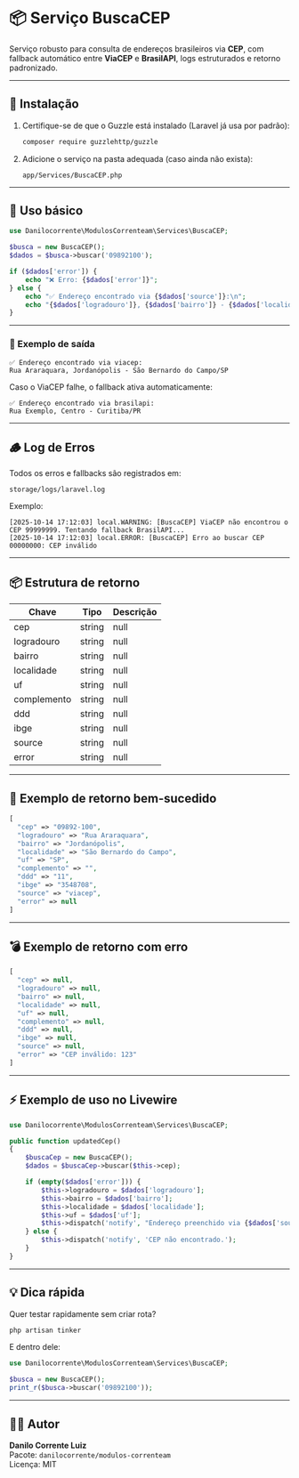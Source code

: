 # 📦 Serviço BuscaCEP

Serviço robusto para consulta de endereços brasileiros via **CEP**, com fallback automático entre **ViaCEP** e **BrasilAPI**, logs estruturados e retorno padronizado.

---

## 🚀 Instalação

1. Certifique-se de que o Guzzle está instalado (Laravel já usa por padrão):

   ```bash
   composer require guzzlehttp/guzzle
   ```

2. Adicione o serviço na pasta adequada (caso ainda não exista):

   ```
   app/Services/BuscaCEP.php
   ```

---

## 🧠 Uso básico

```php
use Danilocorrente\ModulosCorrenteam\Services\BuscaCEP;

$busca = new BuscaCEP();
$dados = $busca->buscar('09892100');

if ($dados['error']) {
    echo "❌ Erro: {$dados['error']}";
} else {
    echo "✅ Endereço encontrado via {$dados['source']}:\n";
    echo "{$dados['logradouro']}, {$dados['bairro']} - {$dados['localidade']}/{$dados['uf']}";
}
```

---

### 🧾 Exemplo de saída

```
✅ Endereço encontrado via viacep:
Rua Araraquara, Jordanópolis - São Bernardo do Campo/SP
```

Caso o ViaCEP falhe, o fallback ativa automaticamente:

```
✅ Endereço encontrado via brasilapi:
Rua Exemplo, Centro - Curitiba/PR
```

---

## 🪵 Log de Erros

Todos os erros e fallbacks são registrados em:

```
storage/logs/laravel.log
```

Exemplo:

```
[2025-10-14 17:12:03] local.WARNING: [BuscaCEP] ViaCEP não encontrou o CEP 99999999. Tentando fallback BrasilAPI...
[2025-10-14 17:12:03] local.ERROR: [BuscaCEP] Erro ao buscar CEP 00000000: CEP inválido
```

---

## 📦 Estrutura de retorno

| Chave | Tipo | Descrição |
|-------|------|------------|
| cep | string|null | CEP formatado |
| logradouro | string|null | Rua ou avenida |
| bairro | string|null | Bairro |
| localidade | string|null | Cidade |
| uf | string|null | Estado |
| complemento | string|null | Complemento |
| ddd | string|null | Código DDD |
| ibge | string|null | Código IBGE |
| source | string|null | Origem dos dados (`viacep` ou `brasilapi`) |
| error | string|null | Mensagem de erro, se houver |

---

## 💬 Exemplo de retorno bem-sucedido

```php
[
  "cep" => "09892-100",
  "logradouro" => "Rua Araraquara",
  "bairro" => "Jordanópolis",
  "localidade" => "São Bernardo do Campo",
  "uf" => "SP",
  "complemento" => "",
  "ddd" => "11",
  "ibge" => "3548708",
  "source" => "viacep",
  "error" => null
]
```

---

## 💣 Exemplo de retorno com erro

```php
[
  "cep" => null,
  "logradouro" => null,
  "bairro" => null,
  "localidade" => null,
  "uf" => null,
  "complemento" => null,
  "ddd" => null,
  "ibge" => null,
  "source" => null,
  "error" => "CEP inválido: 123"
]
```

---

## ⚡ Exemplo de uso no Livewire

```php
use Danilocorrente\ModulosCorrenteam\Services\BuscaCEP;

public function updatedCep()
{
    $buscaCep = new BuscaCEP();
    $dados = $buscaCep->buscar($this->cep);

    if (empty($dados['error'])) {
        $this->logradouro = $dados['logradouro'];
        $this->bairro = $dados['bairro'];
        $this->localidade = $dados['localidade'];
        $this->uf = $dados['uf'];
        $this->dispatch('notify', "Endereço preenchido via {$dados['source']}.");
    } else {
        $this->dispatch('notify', 'CEP não encontrado.');
    }
}
```

---

## 💡 Dica rápida

Quer testar rapidamente sem criar rota?

```bash
php artisan tinker
```

E dentro dele:

```php
use Danilocorrente\ModulosCorrenteam\Services\BuscaCEP;

$busca = new BuscaCEP();
print_r($busca->buscar('09892100'));
```

---

## 👨‍💻 Autor

**Danilo Corrente Luiz**  
Pacote: `danilocorrente/modulos-correnteam`  
Licença: MIT
